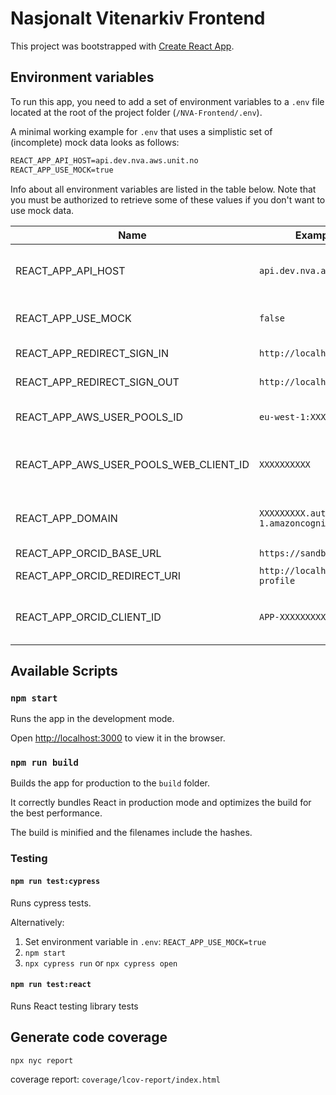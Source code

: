 # Nasjonalt Vitenarkiv Frontend

This project was bootstrapped with [Create React App](https://github.com/facebook/create-react-app).

## Environment variables

To run this app, you need to add a set of environment variables to a `.env` file located at the root of the project folder (`/NVA-Frontend/.env`).

A minimal working example for `.env` that uses a simplistic set of (incomplete) mock data looks as follows:

```markdown
REACT_APP_API_HOST=api.dev.nva.aws.unit.no
REACT_APP_USE_MOCK=true
```

Info about all environment variables are listed in the table below. Note that you must be authorized to retrieve some of these values if you don't want to use mock data.

| Name                                   | Example value                                | Description                                                                                                |
| -------------------------------------- | -------------------------------------------- |------------------------------------------------------------------------------------------------------------|
| REACT_APP_API_HOST                     | `api.dev.nva.aws.unit.no`                    | Required. Base URL to the API. Value can be found by logging in to the Parameter Store in AWS. (/NVA/ApiDomain) |
| REACT_APP_USE_MOCK                     | `false`                                      | Whether to use local mock data or not. If `true`, no more variables are needed.                            |
| REACT_APP_REDIRECT_SIGN_IN             | `http://localhost:3000`                      | Callback URI for successfull login.                                                                        |
| REACT_APP_REDIRECT_SIGN_OUT            | `http://localhost:3000/logout`               | Callback URI for successfull logout.                                                                       |
| REACT_APP_AWS_USER_POOLS_ID            | `eu-west-1:XXXXXXXXXX`                       | Value can be found by logging in to the Parameter Store in AWS. (CognitoUserPoolId)                        |
| REACT_APP_AWS_USER_POOLS_WEB_CLIENT_ID | `XXXXXXXXXX`                                 | Value can be found by logging in to the Parameter Store in AWS. (CognitoUserPoolAppClientId)               |
| REACT_APP_DOMAIN                       | `XXXXXXXXX.auth.eu-west-1.amazoncognito.com` | Value can be found by logging in to the Parameter Store in AWS. (CognitoAuthenticationDomain)              |
| REACT_APP_ORCID_BASE_URL               | `https://sandbox.orcid.org`                  | Base URL to ORCID integration.                                                                             |
| REACT_APP_ORCID_REDIRECT_URI           | `http://localhost:3000/my-profile`           | Callback URI for successfull connection to ORCID.                                                          |
| REACT_APP_ORCID_CLIENT_ID              | `APP-XXXXXXXXX`                              | Value can be found by logging in to the Secrets Manager in AWS (OrcidClientID) or ORCID Admin dashboard. |

## Available Scripts

### `npm start`

Runs the app in the development mode.

Open [http://localhost:3000](http://localhost:3000) to view it in the browser.

### `npm run build`

Builds the app for production to the `build` folder.

It correctly bundles React in production mode and optimizes the build for the best performance.

The build is minified and the filenames include the hashes.

### Testing

#### `npm run test:cypress`

Runs cypress tests.

Alternatively:

1. Set environment variable in `.env`: `REACT_APP_USE_MOCK=true`
2. `npm start`
3. `npx cypress run` or `npx cypress open`

#### `npm run test:react`

Runs React testing library tests

## Generate code coverage

`npx nyc report`

coverage report: `coverage/lcov-report/index.html`
